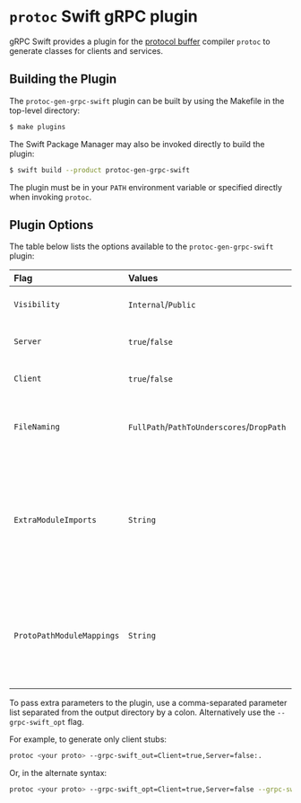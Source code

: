 # `protoc` Swift gRPC plugin

gRPC Swift provides a plugin for the [protocol buffer][protocol-buffers]
compiler `protoc` to generate classes for clients and services.

## Building the Plugin

The `protoc-gen-grpc-swift` plugin can be built by using the Makefile in the
top-level directory:

```sh
$ make plugins
```

The Swift Package Manager may also be invoked directly to build the plugin:

```sh
$ swift build --product protoc-gen-grpc-swift
```

The plugin must be in your `PATH` environment variable or specified directly
when invoking `protoc`.

## Plugin Options

The table below lists the options available to the `protoc-gen-grpc-swift`
plugin:

| Flag                      | Values                                    | Default    | Description
|:--------------------------|:------------------------------------------|:-----------|:----------------------------------------------------------------------------------------------------------------------
| `Visibility`              | `Internal`/`Public`                       | `Internal` | ACL of generated code
| `Server`                  | `true`/`false`                            | `true`     | Whether to generate server code
| `Client`                  | `true`/`false`                            | `true`     | Whether to generate client code
| `FileNaming`              | `FullPath`/`PathToUnderscores`/`DropPath` | `FullPath` | How to handle the naming of generated sources, see [documentation][swift-protobuf-filenaming]
| `ExtraModuleImports`      | `String`                                  |            | Extra module to import in generated code. This parameter may be included multiple times to import more than one module
| `ProtoPathModuleMappings` | `String`                                  |            | The path of the file that contains the module mappings for the generated code, see [swift-protobuf documentation](https://github.com/apple/swift-protobuf/blob/master/Documentation/PLUGIN.md#generation-option-protopathmodulemappings---swift-module-names-for-proto-paths)

To pass extra parameters to the plugin, use a comma-separated parameter list
separated from the output directory by a colon. Alternatively use the
`--grpc-swift_opt` flag.

For example, to generate only client stubs:

```sh
protoc <your proto> --grpc-swift_out=Client=true,Server=false:.
```

Or, in the alternate syntax:

```sh
protoc <your proto> --grpc-swift_opt=Client=true,Server=false --grpc-swift_out=.
```

[protocol-buffers]: https://developers.google.com/protocol-buffers/docs/overview
[swift-protobuf-filenaming]: https://github.com/apple/swift-protobuf/blob/master/Documentation/PLUGIN.md#generation-option-filenaming---naming-of-generated-sources
